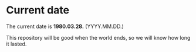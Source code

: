 # Current date

The current date is **1980.03.28.** (YYYY.MM.DD.)

This repository will be good when the world ends, so we will know how long it lasted.